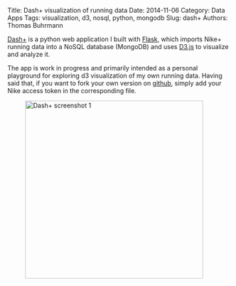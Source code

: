 Title: Dash+ visualization of running data
Date: 2014-11-06
Category: Data Apps
Tags: visualization, d3, nosql, python, mongodb
Slug: dash+
Authors: Thomas Buhrmann

<a href="http://dashplus.herokuapp.com/">Dash+</a> is a python web application I built with <a href="http://flask.pocoo.org/">Flask</a>, which imports Nike+ running data into a NoSQL database (MongoDB) and uses <a href="http://d3js.org/">D3.js</a> to visualize and analyze it. 

The app is work in progress and primarily intended as a personal playground for exploring d3 visualization of my own running data. Having said that, if you want to fork your own version on <a href="https://github.com/synergenz/dash">github</a>, simply add your Nike access token in the corresponding file.

<figure>
<a href="http://dashplus.herokuapp.com"><img src="/images/dash/screen1.png" alt="Dash+ screenshot 1" style="width: 400px"/></a>
</figure>